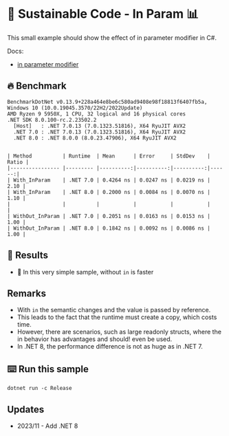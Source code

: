 # 🌳 Sustainable Code - In Param 📊

This small example should show the effect of in parameter modifier in C#.

Docs:
- [in parameter modifier](https://docs.microsoft.com/dotnet/csharp/language-reference/keywords/in-parameter-modifier?WT.mc_id=DT-MVP-5001507)

## 🔥 Benchmark

```shell
BenchmarkDotNet v0.13.9+228a464e8be6c580ad9408e98f18813f6407fb5a, Windows 10 (10.0.19045.3570/22H2/2022Update)
AMD Ryzen 9 5950X, 1 CPU, 32 logical and 16 physical cores
.NET SDK 8.0.100-rc.2.23502.2
  [Host]   : .NET 7.0.13 (7.0.1323.51816), X64 RyuJIT AVX2
  .NET 7.0 : .NET 7.0.13 (7.0.1323.51816), X64 RyuJIT AVX2
  .NET 8.0 : .NET 8.0.0 (8.0.23.47906), X64 RyuJIT AVX2


| Method          | Runtime  | Mean      | Error     | StdDev    | Ratio |
|---------------- |--------- |----------:|----------:|----------:|------:|
| With_InParam    | .NET 7.0 | 0.4264 ns | 0.0247 ns | 0.0219 ns |  2.10 |
| With_InParam    | .NET 8.0 | 0.2000 ns | 0.0084 ns | 0.0070 ns |  1.10 |
|                 |          |           |           |           |       |
| WithOut_InParam | .NET 7.0 | 0.2051 ns | 0.0163 ns | 0.0153 ns |  1.00 |
| WithOut_InParam | .NET 8.0 | 0.1842 ns | 0.0092 ns | 0.0086 ns |  1.00 |
```


## 🏁 Results

- 🚀 In this very simple sample, without `in` is faster

## Remarks

- With `in` the semantic changes and the value is passed by reference.
- This leads to the fact that the runtime must create a copy, which costs time.
- However, there are scenarios, such as large readonly structs, where the in behavior has advantages and should! even be used.
- In .NET 8, the performance difference is not as huge as in .NET 7.

## ⌨️ Run this sample

```shell
dotnet run -c Release
```

## Updates

- 2023/11 - Add .NET 8
